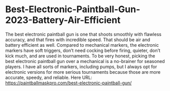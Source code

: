 # Best-Electronic-Paintball-Gun-2023-Battery-Air-Efficient
The best electronic paintball gun is one that shoots smoothly with flawless accuracy, and that fires with incredible speed. That should be air and battery efficient as well.  Compared to mechanical markers, the electronic markers have soft triggers, don’t need cocking before firing, quieter, don’t kick much, and are used in tournaments.  To be very honest, picking the best electronic paintball gun over a mechanical is a no-brainer for seasoned players. I have all sorts of markers, including pumps, but I always opt for electronic versions for more serious tournaments because those are more accurate, speedy, and reliable. Here URL: https://paintballmaskpro.com/best-electronic-paintball-gun/
